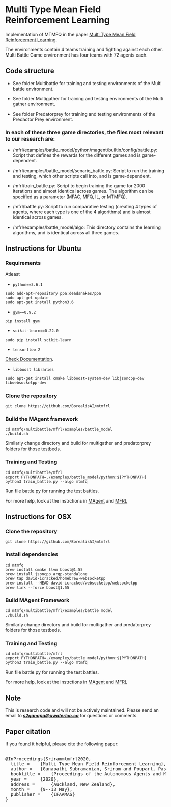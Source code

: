 # Multi Type Mean Field  Reinforcement Learning 

Implementation of MTMFQ in the paper [Multi Type Mean Field Reinforcement Learning](https://arxiv.org/pdf/2002.02513.pdf).


The environments contain 4 teams training and fighting against each other. Multi Battle Game environment has four teams with 72 agents each. 
 
## Code structure

- See folder Multibattle for training and testing environments of the Multi battle environment. 

- See folder Multigather for training and testing environments of the Multi gather environment. 

- See folder Predatorprey for training and testing environments of the Predaotor Prey environment. 

### In each of these three game directories, the files most relevant to our research are:

- /mfrl/examples/battle_model/python/magent/builtin/config/battle.py: Script that defines the rewards for the different games and is game-dependent.

- /mfrl/examples/battle_model/senario_battle.py: Script to run the training and testing, which other scripts call into, and is game-dependent.

- /mfrl/train_battle.py: Script to begin training the game for 2000 iterations and almost identical across games. The algorithm can be specified as a parameter (MFAC, MFQ, IL, or MTMFQ).

- /mfrl/battle.py: Script to run comparative testing (creating 4 types of agents, where each type is one of the 4 algorithms) and is almost identical across games.

- /mfrl/examples/battle_model/algo: This directory contains the learning algorithms, and is identical across all three games.





## Instructions for Ubuntu

### Requirements

Atleast 

- `python==3.6.1`


```shell
sudo add-apt-repository ppa:deadsnakes/ppa
sudo apt-get update
sudo apt-get install python3.6
```

- `gym==0.9.2`


```shell
pip install gym
```

- `scikit-learn==0.22.0`


```shell
sudo pip install scikit-learn
```


- `tensorflow 2`


[Check Documentation](https://www.tensorflow.org/install).


- `libboost libraries`


```shell
sudo apt-get install cmake libboost-system-dev libjsoncpp-dev libwebsocketpp-dev
```
 

### Clone the repository

```shell
git clone https://github.com/BorealisAI/mtmfrl
```

### Build the MAgent framework 

```shell
cd mtmfq/multibattle/mfrl/examples/battle_model
./build.sh
```

Similarly change directory and build for multigather and predatorprey folders for those testbeds. 

### Training and Testing

```shell
cd mtmfq/multibattle/mfrl
export PYTHONPATH=./examples/battle_model/python:${PYTHONPATH}
python3 train_battle.py --algo mtmfq
```

Run file battle.py for running the test battles. 

For more help, look at the instrctions in [MAgent](https://github.com/geek-ai/MAgent) and [MFRL](https://github.com/mlii/mfrl)




## Instructions for OSX


### Clone the repository

```shell
git clone https://github.com/BorealisAI/mtmfrl
```

### Install dependencies

```shell
cd mtmfq
brew install cmake llvm boost@1.55
brew install jsoncpp argp-standalone
brew tap david-icracked/homebrew-websocketpp
brew install --HEAD david-icracked/websocketpp/websocketpp
brew link --force boost@1.55
```


### Build MAgent Framework 

```shell
cd mtmfq/multibattle/mfrl/examples/battle_model
./build.sh
```

Similarly change directory and build for multigather and predatorprey folders for those testbeds. 

### Training and Testing

```shell
cd mtmfq/multibattle/mfrl
export PYTHONPATH=./examples/battle_model/python:${PYTHONPATH}
python3 train_battle.py --algo mtmfq
```

Run file battle.py for running the test battles. 

For more help, look at the instrctions in [MAgent](https://github.com/geek-ai/MAgent) and [MFRL](https://github.com/mlii/mfrl)


## Note

This is research code and will not be actively maintained. Please send an email to ***s2ganapa@uwaterloo.ca*** for questions or comments. 


## Paper citation

If you found it helpful, please cite the following paper:

<pre>

@InProceedings{Srirammtmfrl2020,
  title = 	 {Multi Type Mean Field Reinforcement Learning},
  author = 	 {Ganapathi Subramanian, Sriram and Poupart, Pascal and Taylor, Matthew E. and Hegde, Nidhi}, 
  booktitle = 	 {Proceedings of the Autonomous Agents and Multi Agent Systems (AAMAS 2020)},
  year = 	 {2020},
  address = 	 {Auckland, New Zealand},
  month = 	 {9--13 May},
  publisher = 	 {IFAAMAS}
}

</pre>
